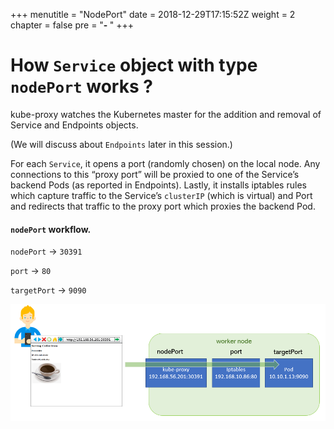 +++
menutitle = "NodePort"
date = 2018-12-29T17:15:52Z
weight = 2
chapter = false
pre = "<b>- </b>"
+++

# How `Service` object with type `nodePort` works ?

kube-proxy watches the Kubernetes master for the addition and removal of Service and Endpoints objects.

(We will discuss about `Endpoints` later in this session.)

For each `Service`,  it opens a port (randomly chosen) on the local node. Any connections to this “proxy port” will be proxied to one of the Service’s backend Pods (as reported in Endpoints). Lastly, it installs iptables rules which capture traffic to the Service’s `clusterIP` (which is virtual) and Port and redirects that traffic to the proxy port which proxies the backend Pod.

#### `nodePort` workflow.

`nodePort` -> `30391`

`port` -> `80`

`targetPort` -> `9090`

![NodePort](pod-service-nodeport.png)
